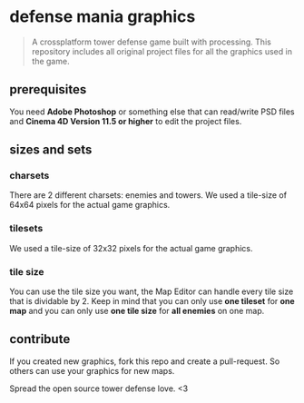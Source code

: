 # defense mania graphics

> A crossplatform tower defense game built with processing.
> This repository includes all original project files for all the graphics used in the game.

## prerequisites

You need **Adobe Photoshop** or something else that can read/write PSD files and **Cinema 4D Version 11.5 or higher** to edit the project files.

## sizes and sets

### charsets

There are 2 different charsets: enemies and towers. We used a tile-size of 64x64 pixels for the actual game graphics.

### tilesets

We used a tile-size of 32x32 pixels for the actual game graphics.

### tile size

You can use the tile size you want, the Map Editor can handle every tile size that is dividable by 2. Keep in mind that you can only use **one tileset** for **one map** and you can only use **one tile size** for **all enemies** on one map.

## contribute

If you created new graphics, fork this repo and create a pull-request. So others can use your graphics for new maps.

Spread the open source tower defense love. <3